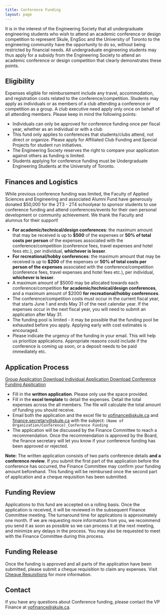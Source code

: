 ```yaml
---
title: Conference Funding
layout: page
---
```


It is in the interest of the Engineering Society that all undergraduate engineering students who wish to attend an academic conference or design competition to represent Skule, EngSoc and the University of Toronto to the engineering community have the opportunity to do so, without being restricted by financial needs. All undergraduate engineering students may thus apply for a subsidy from the Engineering Society to attend an academic conference or design competition that clearly demonstrates these points.

## Eligibility

Expenses eligible for reimbursement include any travel, accommodation, and registration costs related to the conference/competition. Students may apply as individuals or as members of a club attending a conference or competition as a group. A club executive need apply only once on behalf of all attending members. Please keep in mind the following points:

- Individuals can only be approved for conference funding once per fiscal year, whether as an individual or with a club
- This fund only applies to conferences that students/clubs attend, not direct or organize. Please apply for Affiliated Club Funding and Special Projects for student run initiatives.
- The Engineering Society reserves the right to compare your application against others as funding is limited.
- Students applying for conference funding must be Undergraduate Engineering Students at the University of Toronto.

## Finances and Logistics

While previous conference funding was limited, the Faculty of Applied Sciences and Engineering and associated Alumni Fund have generously donated $50,000 for the 2T3 - 2T4 schoolyear to sponsor students to use conference funding and attend conferences/events for their own personal development or community achievement. We thank the Faculty and alumnus for their support!

- **For academic/technical/design conferences**: the maximum amount that may be received is up to **$500** of the expenses or **50% of total costs per person** of the expenses associated with the conference/competition (conference fees, travel expenses and hotel fees etc.), per individual, **whichever is lesser**.
- **For recreational/hobby conferences**: the maximum amount that may be received is up to **$200** of the expenses or **50% of total costs per person of the expenses** associated with the conference/competition (conference fees, travel expenses and hotel fees etc.), per individual, **whichever is lesser**.
- A maximum amount of $5000 may be allocated towards each conference/competition **for academic/technical/design conferences**, and a maximum amount of $2000 **for recreational/hobby conferences**.
- The conference/competition costs must occur in the current fiscal year, that starts June 1 and ends May 31 of the next calendar year. If the expenses occur in the next fiscal year, you will need to submit an application after May 31.
- The funding pool is limited - it may be possible that the funding pool be exhausted before you apply. Applying early with cost estimates is encouraged.
- Please indicate the urgency of the funding in your email. This will help us prioritize applications. Appropriate reasons could include if the conference is coming up soon, or a deposit needs to be paid immediately etc.

## Application Process 

<a class="button is-primary" href="/finances/applications/Conference-Funding-Application-2T3-2T4-Group.xlsx" download> Group Application Download </a>
<a class="button is-primary" href="/finances/applications/Conference-Funding-Application-2T3-2T4-Individual.xlsx" download> Individual Application Download </a>
<a class="button is-danger" href="https://docs.google.com/forms/u/2/d/e/1FAIpQLSc-rONEqG6p9s-P5y7LsPGavkY9m00JPIh_ktQBzTZ3OpNcLw/viewform"> Conference Funding Application </a>

- Fill in the **written application**. Please only use the space provided.
- Fill in the **excel template** to detail the expenses. Detail the total expenses across the all members. The file will calculate the total amount of funding you should receive.
- Email both the application and the excel file to [vpfinance@skule.ca](mailto:vpfinance@skule.ca) and [finance.secretary@skule.ca](mailto:finance.secretary@skule.ca) with the subject: `(Name of Organization/Conference)_Conference Funding`
- The application will be discussed by the Finance Committee to reach a recommendation. Once the recommendation is approved by the Board, the finance secretary will let you know if your conference funding has been approved or rejected.

**Note:** The written application consists of two parts conference details **and a conference review**. If you submit the first part of the application before the conference has occurred, the Finance Committee may confirm your funding amount beforehand. This funding will be reimbursed once the second part of application and a cheque requisition has been submitted.

## Funding Review

Applications to this fund are accepted on a rolling basis. Once the application is received, it will be reviewed in the subsequent Finance Committee meeting. The turnaround time for applications is approximately one month. If we are requesting more information from you, we recommend you send it as soon as possible so we can process it at the next meeting, and minimize any delays in the process. You may also be requested to meet with the Finance Committee during this process.

## Funding Release

Once the funding is approved and all parts of the application have been submitted, please submit a cheque requisition to claim any expenses. Visit [Cheque Requisitions](/finances/cheque_requisitions) for more information.

## Contact

If you have any questions about Conference funding, please contact the VP Finance at [vpfinance@skule.ca](mailto:vpfinance@skule.ca).
